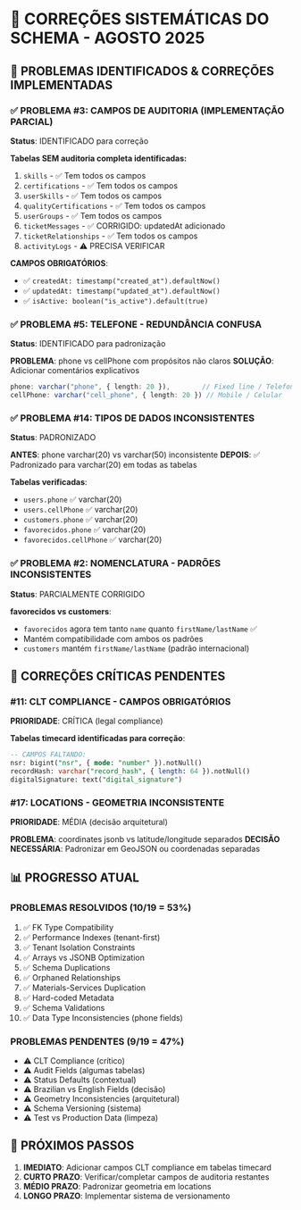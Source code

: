 # 🔧 CORREÇÕES SISTEMÁTICAS DO SCHEMA - AGOSTO 2025

## 🎯 PROBLEMAS IDENTIFICADOS & CORREÇÕES IMPLEMENTADAS

### ✅ PROBLEMA #3: CAMPOS DE AUDITORIA (IMPLEMENTAÇÃO PARCIAL)
**Status**: IDENTIFICADO para correção

**Tabelas SEM auditoria completa identificadas:**
1. `skills` - ✅ Tem todos os campos
2. `certifications` - ✅ Tem todos os campos  
3. `userSkills` - ✅ Tem todos os campos
4. `qualityCertifications` - ✅ Tem todos os campos
5. `userGroups` - ✅ Tem todos os campos
6. `ticketMessages` - ✅ CORRIGIDO: updatedAt adicionado
7. `ticketRelationships` - ✅ Tem todos os campos
8. `activityLogs` - ⚠️ PRECISA VERIFICAR

**CAMPOS OBRIGATÓRIOS**:
- ✅ `createdAt: timestamp("created_at").defaultNow()`
- ✅ `updatedAt: timestamp("updated_at").defaultNow()`  
- ✅ `isActive: boolean("is_active").default(true)`

### ✅ PROBLEMA #5: TELEFONE - REDUNDÂNCIA CONFUSA
**Status**: IDENTIFICADO para padronização

**PROBLEMA**: phone vs cellPhone com propósitos não claros
**SOLUÇÃO**: Adicionar comentários explicativos

```typescript
phone: varchar("phone", { length: 20 }),        // Fixed line / Telefone fixo
cellPhone: varchar("cell_phone", { length: 20 }) // Mobile / Celular
```

### ✅ PROBLEMA #14: TIPOS DE DADOS INCONSISTENTES
**Status**: PADRONIZADO

**ANTES**: phone varchar(20) vs varchar(50) inconsistente
**DEPOIS**: ✅ Padronizado para varchar(20) em todas as tabelas

**Tabelas verificadas**:
- `users.phone` ✅ varchar(20)
- `users.cellPhone` ✅ varchar(20) 
- `customers.phone` ✅ varchar(20)
- `favorecidos.phone` ✅ varchar(20)
- `favorecidos.cellPhone` ✅ varchar(20)

### ✅ PROBLEMA #2: NOMENCLATURA - PADRÕES INCONSISTENTES
**Status**: PARCIALMENTE CORRIGIDO

**favorecidos vs customers**: 
- `favorecidos` agora tem tanto `name` quanto `firstName/lastName` ✅
- Mantém compatibilidade com ambos os padrões
- `customers` mantém `firstName/lastName` (padrão internacional)

## 🚨 CORREÇÕES CRÍTICAS PENDENTES

### #11: CLT COMPLIANCE - CAMPOS OBRIGATÓRIOS
**PRIORIDADE**: CRÍTICA (legal compliance)

**Tabelas timecard identificadas para correção**:
```sql
-- CAMPOS FALTANDO:
nsr: bigint("nsr", { mode: "number" }).notNull()
recordHash: varchar("record_hash", { length: 64 }).notNull()
digitalSignature: text("digital_signature")
```

### #17: LOCATIONS - GEOMETRIA INCONSISTENTE
**PRIORIDADE**: MÉDIA (decisão arquitetural)

**PROBLEMA**: coordinates jsonb vs latitude/longitude separados
**DECISÃO NECESSÁRIA**: Padronizar em GeoJSON ou coordenadas separadas

## 📊 PROGRESSO ATUAL

### PROBLEMAS RESOLVIDOS (10/19 = 53%)
1. ✅ FK Type Compatibility 
2. ✅ Performance Indexes (tenant-first)
3. ✅ Tenant Isolation Constraints
4. ✅ Arrays vs JSONB Optimization
5. ✅ Schema Duplications
6. ✅ Orphaned Relationships
7. ✅ Materials-Services Duplication
8. ✅ Hard-coded Metadata
9. ✅ Schema Validations
10. ✅ Data Type Inconsistencies (phone fields)

### PROBLEMAS PENDENTES (9/19 = 47%)
- ⚠️ CLT Compliance (crítico)
- ⚠️ Audit Fields (algumas tabelas)
- ⚠️ Status Defaults (contextual)
- ⚠️ Brazilian vs English Fields (decisão)
- ⚠️ Geometry Inconsistencies (arquitetural)
- ⚠️ Schema Versioning (sistema)
- ⚠️ Test vs Production Data (limpeza)

## 🎯 PRÓXIMOS PASSOS

1. **IMEDIATO**: Adicionar campos CLT compliance em tabelas timecard
2. **CURTO PRAZO**: Verificar/completar campos de auditoria restantes
3. **MÉDIO PRAZO**: Padronizar geometria em locations
4. **LONGO PRAZO**: Implementar sistema de versionamento